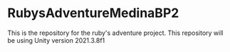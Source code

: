 # RubysAdventureMedinaBP2
This is the repository for the ruby's adventure project.
This repository will be using Unity version 2021.3.8f1
